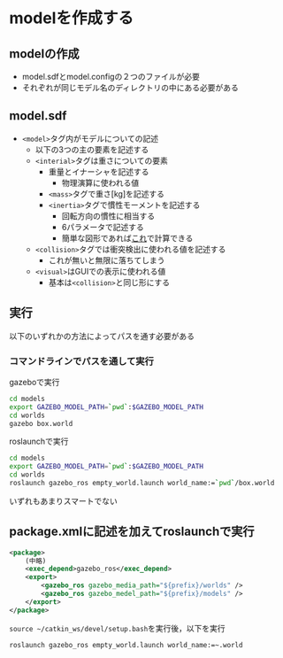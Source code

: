 # modelを作成する
## modelの作成
- model.sdfとmodel.configの２つのファイルが必要
- それぞれが同じモデル名のディレクトリの中にある必要がある
## model.sdf
- `<model>`タグ内がモデルについての記述
    - 以下の3つの主の要素を記述する
    - `<interial>`タグは重さについての要素
        - 重量とイナーシャを記述する
            - 物理演算に使われる値
        - `<mass>`タグで重さ[kg]を記述する
        - `<inertia>`タグで慣性モーメントを記述する
            - 回転方向の慣性に相当する
            - 6パラメータで記述する
            - 簡単な図形であれば[これ](https://rivi-manufacturing.com/calculation-tool/1601/)で計算できる
    - `<collision>`タグでは衝突検出に使われる値を記述する
        - これが無いと無限に落ちてしまう
    - `<visual>`はGUIでの表示に使われる値
        - 基本は`<collision>`と同じ形にする
## 実行
以下のいずれかの方法によってパスを通す必要がある
### コマンドラインでパスを通して実行
gazeboで実行
```bash
cd models
export GAZEBO_MODEL_PATH=`pwd`:$GAZEBO_MODEL_PATH
cd worlds
gazebo box.world 
```
roslaunchで実行
```bash
cd models
export GAZEBO_MODEL_PATH=`pwd`:$GAZEBO_MODEL_PATH
cd worlds
roslaunch gazebo_ros empty_world.launch world_name:=`pwd`/box.world 
```
いずれもあまりスマートでない
## package.xmlに記述を加えてroslaunchで実行
```xml
<package>
    (中略)
    <exec_depend>gazebo_ros</exec_depend>
    <export>
        <gazebo_ros gazebo_media_path="${prefix}/worlds" />
        <gazebo_ros gazebo_medel_path="${prefix}/models" />
    </export>
</package>
```
`source ~/catkin_ws/devel/setup.bash`を実行後，以下を実行
```bash
roslaunch gazebo_ros empty_world.launch world_name:=~.world
```